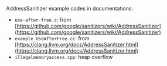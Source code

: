 AddressSanitizer example codes in documentations:

- `use-after-free.c`: from [https://github.com/google/sanitizers/wiki/AddressSanitizer](https://github.com/google/sanitizers/wiki/AddressSanitizer)
- `example_UseAfterFree.cc`: from [https://clang.llvm.org/docs/AddressSanitizer.html](https://clang.llvm.org/docs/AddressSanitizer.html)
- `illegalmemoryaccess.cpp`: heap overflow
